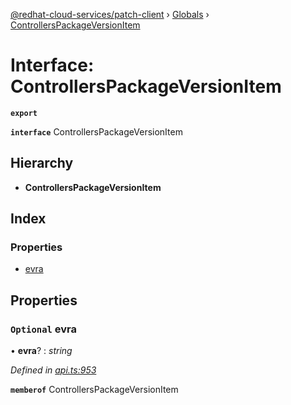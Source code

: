 [@redhat-cloud-services/patch-client](../README.md) › [Globals](../globals.md) › [ControllersPackageVersionItem](controllerspackageversionitem.md)

# Interface: ControllersPackageVersionItem

**`export`** 

**`interface`** ControllersPackageVersionItem

## Hierarchy

* **ControllersPackageVersionItem**

## Index

### Properties

* [evra](controllerspackageversionitem.md#optional-evra)

## Properties

### `Optional` evra

• **evra**? : *string*

*Defined in [api.ts:953](https://github.com/RedHatInsights/javascript-clients/blob/77019e3d/packages/patch/api.ts#L953)*

**`memberof`** ControllersPackageVersionItem
